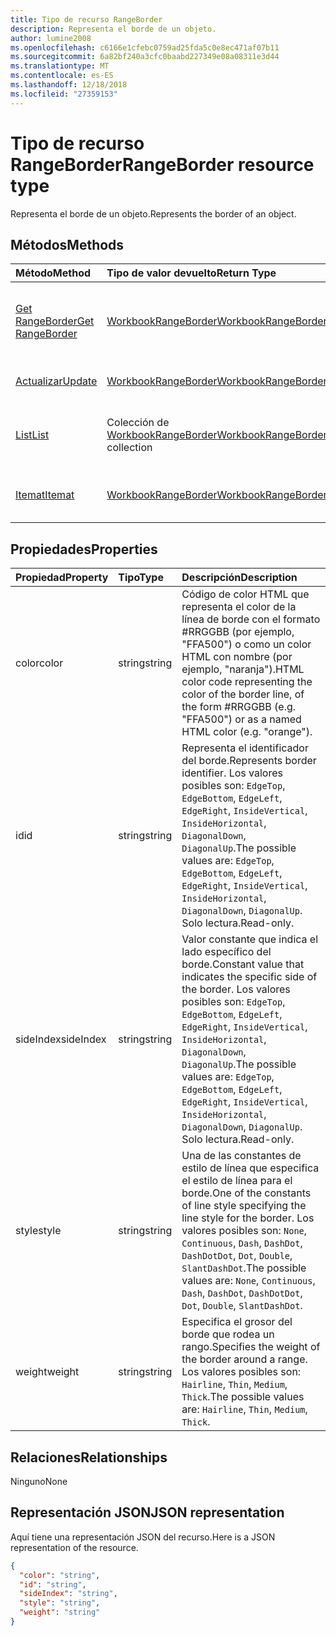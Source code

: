 ```yaml
---
title: Tipo de recurso RangeBorder
description: Representa el borde de un objeto.
author: lumine2008
ms.openlocfilehash: c6166e1cfebc0759ad25fda5c0e8ec471af07b11
ms.sourcegitcommit: 6a82bf240a3cfc0baabd227349e08a08311e3d44
ms.translationtype: MT
ms.contentlocale: es-ES
ms.lasthandoff: 12/18/2018
ms.locfileid: "27359153"
---
```

# <a name="rangeborder-resource-type"></a><span data-ttu-id="9b4f3-103">Tipo de recurso RangeBorder</span><span class="sxs-lookup"><span data-stu-id="9b4f3-103">RangeBorder resource type</span></span>

<span data-ttu-id="9b4f3-104">Representa el borde de un objeto.</span><span class="sxs-lookup"><span data-stu-id="9b4f3-104">Represents the border of an object.</span></span>


## <a name="methods"></a><span data-ttu-id="9b4f3-105">Métodos</span><span class="sxs-lookup"><span data-stu-id="9b4f3-105">Methods</span></span>

| <span data-ttu-id="9b4f3-106">Método</span><span class="sxs-lookup"><span data-stu-id="9b4f3-106">Method</span></span>           | <span data-ttu-id="9b4f3-107">Tipo de valor devuelto</span><span class="sxs-lookup"><span data-stu-id="9b4f3-107">Return Type</span></span>    |<span data-ttu-id="9b4f3-108">Descripción</span><span class="sxs-lookup"><span data-stu-id="9b4f3-108">Description</span></span>|
|:---------------|:--------|:----------|
|[<span data-ttu-id="9b4f3-109">Get RangeBorder</span><span class="sxs-lookup"><span data-stu-id="9b4f3-109">Get RangeBorder</span></span>](../api/rangeborder-get.md) | [<span data-ttu-id="9b4f3-110">WorkbookRangeBorder</span><span class="sxs-lookup"><span data-stu-id="9b4f3-110">WorkbookRangeBorder</span></span>](rangeborder.md) |<span data-ttu-id="9b4f3-111">Lee las propiedades y relaciones del objeto rangeBorder.</span><span class="sxs-lookup"><span data-stu-id="9b4f3-111">Read properties and relationships of rangeBorder object.</span></span>|
|[<span data-ttu-id="9b4f3-112">Actualizar</span><span class="sxs-lookup"><span data-stu-id="9b4f3-112">Update</span></span>](../api/rangeborder-update.md) | [<span data-ttu-id="9b4f3-113">WorkbookRangeBorder</span><span class="sxs-lookup"><span data-stu-id="9b4f3-113">WorkbookRangeBorder</span></span>](rangeborder.md) |<span data-ttu-id="9b4f3-114">Actualiza el objeto RangeBorder.</span><span class="sxs-lookup"><span data-stu-id="9b4f3-114">Update RangeBorder object.</span></span> |
|[<span data-ttu-id="9b4f3-115">List</span><span class="sxs-lookup"><span data-stu-id="9b4f3-115">List</span></span>](../api/rangeborder-list.md) | <span data-ttu-id="9b4f3-116">Colección de [WorkbookRangeBorder](rangeborder.md)</span><span class="sxs-lookup"><span data-stu-id="9b4f3-116">[WorkbookRangeBorder](rangeborder.md) collection</span></span> |<span data-ttu-id="9b4f3-117">Obtiene la colección de objetos rangeBorder.</span><span class="sxs-lookup"><span data-stu-id="9b4f3-117">Get rangeBorder object collection.</span></span> |
|[<span data-ttu-id="9b4f3-118">Itemat</span><span class="sxs-lookup"><span data-stu-id="9b4f3-118">Itemat</span></span>](../api/rangebordercollection-itemat.md)|[<span data-ttu-id="9b4f3-119">WorkbookRangeBorder</span><span class="sxs-lookup"><span data-stu-id="9b4f3-119">WorkbookRangeBorder</span></span>](rangeborder.md)|<span data-ttu-id="9b4f3-120">Obtiene un objeto de borde mediante su índice.</span><span class="sxs-lookup"><span data-stu-id="9b4f3-120">Gets a border object using its index</span></span>|

## <a name="properties"></a><span data-ttu-id="9b4f3-121">Propiedades</span><span class="sxs-lookup"><span data-stu-id="9b4f3-121">Properties</span></span>
| <span data-ttu-id="9b4f3-122">Propiedad</span><span class="sxs-lookup"><span data-stu-id="9b4f3-122">Property</span></span>     | <span data-ttu-id="9b4f3-123">Tipo</span><span class="sxs-lookup"><span data-stu-id="9b4f3-123">Type</span></span>   |<span data-ttu-id="9b4f3-124">Descripción</span><span class="sxs-lookup"><span data-stu-id="9b4f3-124">Description</span></span>|
|:---------------|:--------|:----------|
|<span data-ttu-id="9b4f3-125">color</span><span class="sxs-lookup"><span data-stu-id="9b4f3-125">color</span></span>|<span data-ttu-id="9b4f3-126">string</span><span class="sxs-lookup"><span data-stu-id="9b4f3-126">string</span></span>|<span data-ttu-id="9b4f3-127">Código de color HTML que representa el color de la línea de borde con el formato #RRGGBB (por ejemplo, "FFA500") o como un color HTML con nombre (por ejemplo, "naranja").</span><span class="sxs-lookup"><span data-stu-id="9b4f3-127">HTML color code representing the color of the border line, of the form #RRGGBB (e.g. "FFA500") or as a named HTML color (e.g. "orange").</span></span>|
|<span data-ttu-id="9b4f3-128">id</span><span class="sxs-lookup"><span data-stu-id="9b4f3-128">id</span></span>|<span data-ttu-id="9b4f3-129">string</span><span class="sxs-lookup"><span data-stu-id="9b4f3-129">string</span></span>|<span data-ttu-id="9b4f3-130">Representa el identificador del borde.</span><span class="sxs-lookup"><span data-stu-id="9b4f3-130">Represents border identifier.</span></span> <span data-ttu-id="9b4f3-131">Los valores posibles son: `EdgeTop`, `EdgeBottom`, `EdgeLeft`, `EdgeRight`, `InsideVertical`, `InsideHorizontal`, `DiagonalDown`, `DiagonalUp`.</span><span class="sxs-lookup"><span data-stu-id="9b4f3-131">The possible values are: `EdgeTop`, `EdgeBottom`, `EdgeLeft`, `EdgeRight`, `InsideVertical`, `InsideHorizontal`, `DiagonalDown`, `DiagonalUp`.</span></span> <span data-ttu-id="9b4f3-132">Solo lectura.</span><span class="sxs-lookup"><span data-stu-id="9b4f3-132">Read-only.</span></span>|
|<span data-ttu-id="9b4f3-133">sideIndex</span><span class="sxs-lookup"><span data-stu-id="9b4f3-133">sideIndex</span></span>|<span data-ttu-id="9b4f3-134">string</span><span class="sxs-lookup"><span data-stu-id="9b4f3-134">string</span></span>|<span data-ttu-id="9b4f3-135">Valor constante que indica el lado específico del borde.</span><span class="sxs-lookup"><span data-stu-id="9b4f3-135">Constant value that indicates the specific side of the border.</span></span> <span data-ttu-id="9b4f3-136">Los valores posibles son: `EdgeTop`, `EdgeBottom`, `EdgeLeft`, `EdgeRight`, `InsideVertical`, `InsideHorizontal`, `DiagonalDown`, `DiagonalUp`.</span><span class="sxs-lookup"><span data-stu-id="9b4f3-136">The possible values are: `EdgeTop`, `EdgeBottom`, `EdgeLeft`, `EdgeRight`, `InsideVertical`, `InsideHorizontal`, `DiagonalDown`, `DiagonalUp`.</span></span> <span data-ttu-id="9b4f3-137">Solo lectura.</span><span class="sxs-lookup"><span data-stu-id="9b4f3-137">Read-only.</span></span>|
|<span data-ttu-id="9b4f3-138">style</span><span class="sxs-lookup"><span data-stu-id="9b4f3-138">style</span></span>|<span data-ttu-id="9b4f3-139">string</span><span class="sxs-lookup"><span data-stu-id="9b4f3-139">string</span></span>|<span data-ttu-id="9b4f3-140">Una de las constantes de estilo de línea que especifica el estilo de línea para el borde.</span><span class="sxs-lookup"><span data-stu-id="9b4f3-140">One of the constants of line style specifying the line style for the border.</span></span> <span data-ttu-id="9b4f3-141">Los valores posibles son: `None`, `Continuous`, `Dash`, `DashDot`, `DashDotDot`, `Dot`, `Double`, `SlantDashDot`.</span><span class="sxs-lookup"><span data-stu-id="9b4f3-141">The possible values are: `None`, `Continuous`, `Dash`, `DashDot`, `DashDotDot`, `Dot`, `Double`, `SlantDashDot`.</span></span>|
|<span data-ttu-id="9b4f3-142">weight</span><span class="sxs-lookup"><span data-stu-id="9b4f3-142">weight</span></span>|<span data-ttu-id="9b4f3-143">string</span><span class="sxs-lookup"><span data-stu-id="9b4f3-143">string</span></span>|<span data-ttu-id="9b4f3-144">Especifica el grosor del borde que rodea un rango.</span><span class="sxs-lookup"><span data-stu-id="9b4f3-144">Specifies the weight of the border around a range.</span></span> <span data-ttu-id="9b4f3-145">Los valores posibles son: `Hairline`, `Thin`, `Medium`, `Thick`.</span><span class="sxs-lookup"><span data-stu-id="9b4f3-145">The possible values are: `Hairline`, `Thin`, `Medium`, `Thick`.</span></span>|

## <a name="relationships"></a><span data-ttu-id="9b4f3-146">Relaciones</span><span class="sxs-lookup"><span data-stu-id="9b4f3-146">Relationships</span></span>
<span data-ttu-id="9b4f3-147">Ninguno</span><span class="sxs-lookup"><span data-stu-id="9b4f3-147">None</span></span>


## <a name="json-representation"></a><span data-ttu-id="9b4f3-148">Representación JSON</span><span class="sxs-lookup"><span data-stu-id="9b4f3-148">JSON representation</span></span>

<span data-ttu-id="9b4f3-149">Aquí tiene una representación JSON del recurso.</span><span class="sxs-lookup"><span data-stu-id="9b4f3-149">Here is a JSON representation of the resource.</span></span>

<!--{
  "blockType": "resource",
  "optionalProperties": [],
  "baseType": "microsoft.graph.entity",
  "@odata.type": "microsoft.graph.workbookRangeBorder"
}-->

```json
{
  "color": "string",
  "id": "string",
  "sideIndex": "string",
  "style": "string",
  "weight": "string"
}

```

<!-- uuid: 8fcb5dbc-d5aa-4681-8e31-b001d5168d79
2015-10-25 14:57:30 UTC -->
<!-- {
  "type": "#page.annotation",
  "description": "RangeBorder resource",
  "keywords": "",
  "section": "documentation",
  "tocPath": ""
}-->